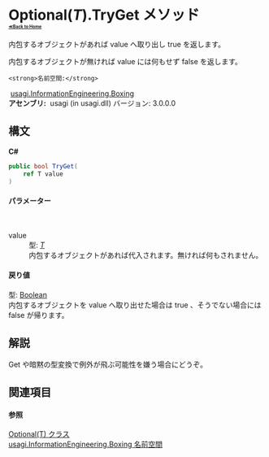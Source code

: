 # Optional(*T*).TryGet メソッド <div style="font-size:30%"><a href="https://github.com/usagi/usagi.cs/blob/master/docs/Home.md">≪Back to Home</a></div> 

内包するオブジェクトがあれば value へ取り出し true を返します。 

内包するオブジェクトが無ければ value には何もせず false を返します。


    <strong>名前空間:</strong>
&nbsp;<a href="N_usagi_InformationEngineering_Boxing.md">usagi.InformationEngineering.Boxing</a><br /><strong>アセンブリ:</strong>
&nbsp;usagi (in usagi.dll) バージョン: 3.0.0.0

## 構文

**C#**<br />
``` C#
public bool TryGet(
	ref T value
)
```


#### パラメーター
&nbsp;<dl><dt>value</dt><dd>型: <a href="T_usagi_InformationEngineering_Boxing_Optional_1.md">*T*</a><br />内包するオブジェクトがあれば代入されます。無ければ何もされません。</dd></dl>

#### 戻り値
型: <a href="http://msdn2.microsoft.com/ja-jp/library/a28wyd50" target="_blank">Boolean</a><br />内包するオブジェクトを value へ取り出せた場合は true 、そうでない場合には false が帰ります。

## 解説
Get や暗黙の型変換で例外が飛ぶ可能性を嫌う場合にどうぞ。

## 関連項目


#### 参照
<a href="T_usagi_InformationEngineering_Boxing_Optional_1.md">Optional(T) クラス</a><br /><a href="N_usagi_InformationEngineering_Boxing.md">usagi.InformationEngineering.Boxing 名前空間</a><br />